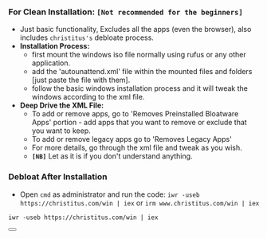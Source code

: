 ### **For Clean Installation:** `[Not recommended for the beginners]`
* Just basic functionality, Excludes all the apps (even the browser), also includes `christitus's` debloate process.
* **Installation Process:**
    * first mount the windows iso file normally using rufus or any other application.
    * add the 'autounattend.xml' file within the mounted files and folders [just paste the file with them].
    * follow the basic windows installation process and it will tweak the windows according to the xml file.
* **Deep Drive the XML File:**
    * To add or remove apps, go to 'Removes Preinstalled Bloatware Apps' portion - add apps that you want to remove or exclude that you want to keep.
    * To add or remove legacy apps go to 'Removes Legacy Apps'
    * For more details, go through the xml file and tweak as you wish.
    * **`[NB]`** Let as it is if you don't understand anything.

### **Debloat After Installation**
* Open `cmd` as administrator and run the code: `iwr -useb https://christitus.com/win | iex` or `irm www.christitus.com/win | iex`
<div style="position: relative;">
  <pre><code id="codeBlock">iwr -useb https://christitus.com/win | iex</code></pre>
  <button onclick="copyCode()"></button>
</div>
